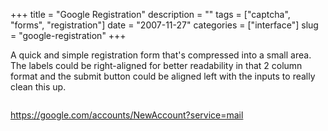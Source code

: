 +++
title = "Google Registration"
description = ""
tags = ["captcha", "forms", "registration"]
date = "2007-11-27"
categories = ["interface"]
slug = "google-registration"
+++


<p>A quick and simple registration form that's compressed into a small area. The labels could be right-aligned for better readability in that 2 column format and the submit button could be aligned left with the inputs to really clean this up.</p>
<div id="screens-full" class="clear"><div class="fullimg clear"><a href="http://media.konigi.com/interface/google-registration-1.png" class="group" rel="group" title="1. "><img src="http://media.konigi.com/interface/google-registration-1.png" alt="" class="img-responsive"></a></div></div>        
<p><a href="https://google.com/accounts/NewAccount?service=mail">https://google.com/accounts/NewAccount?service=mail</a></p>

